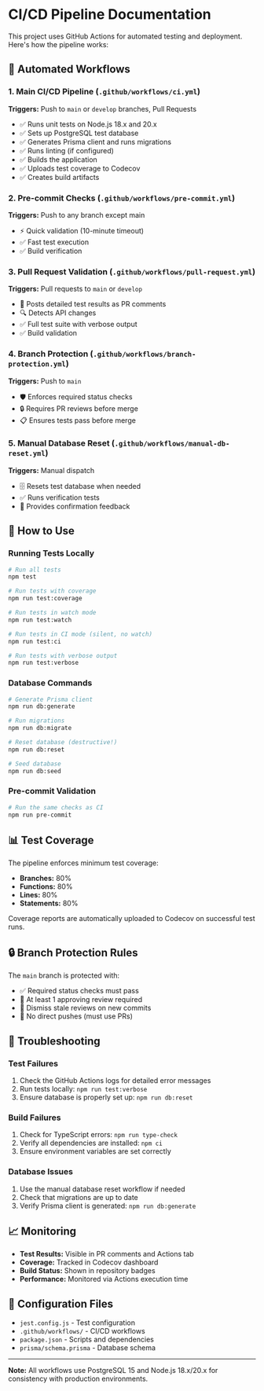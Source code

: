 # CI/CD Pipeline Documentation

This project uses GitHub Actions for automated testing and deployment. Here's how the pipeline works:

## 🔄 Automated Workflows

### 1. **Main CI/CD Pipeline** (`.github/workflows/ci.yml`)
**Triggers:** Push to `main` or `develop` branches, Pull Requests
- ✅ Runs unit tests on Node.js 18.x and 20.x
- ✅ Sets up PostgreSQL test database
- ✅ Generates Prisma client and runs migrations
- ✅ Runs linting (if configured)
- ✅ Builds the application
- ✅ Uploads test coverage to Codecov
- ✅ Creates build artifacts

### 2. **Pre-commit Checks** (`.github/workflows/pre-commit.yml`)
**Triggers:** Push to any branch except main
- ⚡ Quick validation (10-minute timeout)
- ✅ Fast test execution
- ✅ Build verification

### 3. **Pull Request Validation** (`.github/workflows/pull-request.yml`)
**Triggers:** Pull requests to `main` or `develop`
- 📝 Posts detailed test results as PR comments
- 🔍 Detects API changes
- ✅ Full test suite with verbose output
- ✅ Build validation

### 4. **Branch Protection** (`.github/workflows/branch-protection.yml`)
**Triggers:** Push to `main`
- 🛡️ Enforces required status checks
- 🔒 Requires PR reviews before merge
- 📋 Ensures tests pass before merge

### 5. **Manual Database Reset** (`.github/workflows/manual-db-reset.yml`)
**Triggers:** Manual dispatch
- 🗄️ Resets test database when needed
- ✅ Runs verification tests
- 📝 Provides confirmation feedback

## 🚀 How to Use

### Running Tests Locally
```bash
# Run all tests
npm test

# Run tests with coverage
npm run test:coverage

# Run tests in watch mode
npm run test:watch

# Run tests in CI mode (silent, no watch)
npm run test:ci

# Run tests with verbose output
npm run test:verbose
```

### Database Commands
```bash
# Generate Prisma client
npm run db:generate

# Run migrations
npm run db:migrate

# Reset database (destructive!)
npm run db:reset

# Seed database
npm run db:seed
```

### Pre-commit Validation
```bash
# Run the same checks as CI
npm run pre-commit
```

## 📊 Test Coverage

The pipeline enforces minimum test coverage:
- **Branches:** 80%
- **Functions:** 80%
- **Lines:** 80%
- **Statements:** 80%

Coverage reports are automatically uploaded to Codecov on successful test runs.

## 🔒 Branch Protection Rules

The `main` branch is protected with:
- ✅ Required status checks must pass
- 👥 At least 1 approving review required
- 🔄 Dismiss stale reviews on new commits
- 🚫 No direct pushes (must use PRs)

## 🐛 Troubleshooting

### Test Failures
1. Check the GitHub Actions logs for detailed error messages
2. Run tests locally: `npm run test:verbose`
3. Ensure database is properly set up: `npm run db:reset`

### Build Failures
1. Check for TypeScript errors: `npm run type-check`
2. Verify all dependencies are installed: `npm ci`
3. Ensure environment variables are set correctly

### Database Issues
1. Use the manual database reset workflow if needed
2. Check that migrations are up to date
3. Verify Prisma client is generated: `npm run db:generate`

## 📈 Monitoring

- **Test Results:** Visible in PR comments and Actions tab
- **Coverage:** Tracked in Codecov dashboard
- **Build Status:** Shown in repository badges
- **Performance:** Monitored via Actions execution time

## 🔧 Configuration Files

- `jest.config.js` - Test configuration
- `.github/workflows/` - CI/CD workflows
- `package.json` - Scripts and dependencies
- `prisma/schema.prisma` - Database schema

---

**Note:** All workflows use PostgreSQL 15 and Node.js 18.x/20.x for consistency with production environments.
